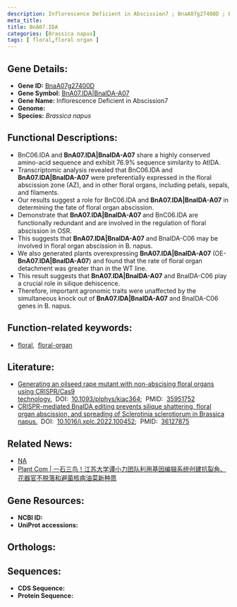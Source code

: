 ```yaml
---
description: Inflorescence Deficient in Abscission7 ; BnaA07g27400D ; Brassica napus
meta_title:
title: BnA07.IDA
categories: [Brassica napus]
tags: [ floral,floral organ ]
---
```


## Gene Details:
- **Gene ID:** [BnaA07g27400D]()
- **Gene Symbol:** <u>BnA07.IDA|BnaIDA-A07</u>
- **Gene Name:** Inflorescence Deficient in Abscission7
- **Genome:** 
- **Species:** *Brassica napus*

## Functional Descriptions:
   - BnC06.IDA and **BnA07.IDA|BnaIDA-A07** share a highly conserved amino-acid sequence and exhibit 76.9% sequence similarity to AtIDA.
   - Transcriptomic analysis revealed that BnC06.IDA and **BnA07.IDA|BnaIDA-A07** were preferentially expressed in the floral abscission zone (AZ), and in other floral organs, including petals, sepals, and filaments.
   - Our results suggest a role for BnC06.IDA and **BnA07.IDA|BnaIDA-A07** in determining the fate of floral organ abscission.
   - Demonstrate that **BnA07.IDA|BnaIDA-A07** and BnC06.IDA are functionally redundant and are involved in the regulation of ﬂoral abscission in OSR.
   - This suggests that **BnA07.IDA|BnaIDA-A07** and BnaIDA-C06 may be involved in floral organ abscission in B. napus.
   - We also generated plants overexpressing **BnA07.IDA|BnaIDA-A07** (OE-**BnA07.IDA|BnaIDA-A07**) and found that the rate of floral organ detachment was greater than in the WT line.
   - This result suggests that **BnA07.IDA|BnaIDA-A07** and BnaIDA-C06 play a crucial role in silique dehiscence.
   - Therefore, important agronomic traits were unaffected by the simultaneous knock out of **BnA07.IDA|BnaIDA-A07** and BnaIDA-C06 genes in B. napus.

## Function-related keywords:
   - [floral](/tags/floral/),&nbsp;&nbsp;[floral-organ](/tags/floral-organ/)

## Literature:
   - [Generating an oilseed rape mutant with non-abscising floral organs using CRISPR/Cas9 technology.](https://www.doi.org/10.1093/plphys/kiac364)&nbsp;&nbsp;DOI:&nbsp;&nbsp;[10.1093/plphys/kiac364](https://www.doi.org/10.1093/plphys/kiac364);&nbsp;&nbsp;PMID:&nbsp;&nbsp;[35951752](https://pubmed.ncbi.nlm.nih.gov/35951752/)
   - [CRISPR-mediated BnaIDA editing prevents silique shattering, floral organ abscission, and spreading of Sclerotinia sclerotiorum in Brassica napus.](https://www.doi.org/10.1016/j.xplc.2022.100452)&nbsp;&nbsp;DOI:&nbsp;&nbsp;[10.1016/j.xplc.2022.100452](https://www.doi.org/10.1016/j.xplc.2022.100452);&nbsp;&nbsp;PMID:&nbsp;&nbsp;[36127875](https://pubmed.ncbi.nlm.nih.gov/36127875/)

## Related News:
   - [NA](https://mp.weixin.qq.com/s?__biz=MzU3ODY3MDM0NA==&mid=2247521277&idx=2&sn=8ed310bbb6dbdc04088ade180686c067&chksm=fd73099aca04808c9c8b424d648f1b046d15002c8caefc36a33a28acb291038a195f3be4fe9b&scene=27#wechat_redirect)
   - [Plant Com | 一石三鸟！江苏大学谭小力团队利用基因编辑系统创建抗裂角、花器官不脱落和避菌核病油菜新种质](https://mp.weixin.qq.com/s?__biz=MzU3ODY3MDM0NA==&mid=2247522457&idx=3&sn=175451961d143fa7b21c2414543eea6e&chksm=fd7302feca048be88215aa9e637d171aa1552a4b13e657622c951030594d8a12eeb6449cdc72&scene=27#wechat_redirect)

## Gene Resources:
- **NCBI ID:**  [](https://www.ncbi.nlm.nih.gov/search/all/?term=)
- **UniProt accessions:**  [](https://www.uniprot.org/uniprotkb//entry)

## Orthologs:

## Sequences:
- **CDS Sequence:**
- **Protein Sequence:**
